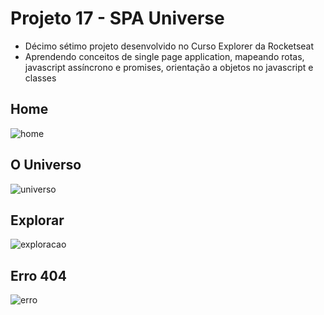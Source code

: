 # Projeto 17 - SPA Universe

- Décimo sétimo projeto desenvolvido no Curso Explorer da Rocketseat
- Aprendendo conceitos de single page application, mapeando rotas, javascript assíncrono e promises, orientação a objetos no javascript e classes

## Home
![home](https://user-images.githubusercontent.com/108941318/209212377-c0d7f79d-ce54-4f3d-9b0f-dc179f5ec92f.png)

## O Universo
![universo](https://user-images.githubusercontent.com/108941318/209212384-9b2bfe0a-d602-4f4b-bee2-f5a2ab2be6f6.png)

## Explorar
![exploracao](https://user-images.githubusercontent.com/108941318/209212403-0d52ccfd-d70c-472a-b623-41018b10ac1f.png)

## Erro 404
![erro](https://user-images.githubusercontent.com/108941318/209212437-27ea10b6-0357-4847-8ed6-36532a6900e7.png)
